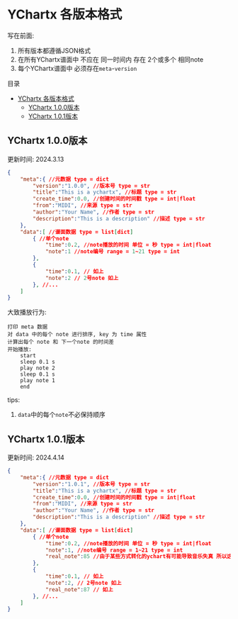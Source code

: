 # YChartx 各版本格式


写在前面:
1. 所有版本都遵循JSON格式
2. 在所有YChartx谱面中 不应在 同一时间内 存在 2个或多个 相同note
3. 每个YChartx谱面中 必须存在```meta```-```version```

目录
- [YChartx 各版本格式](#ychartx-各版本格式)
  - [YChartx 1.0.0版本](#ychartx-100版本)
  - [YChartx 1.0.1版本](#ychartx-101版本)
  
## YChartx 1.0.0版本
更新时间: 2024.3.13
```json
{
    "meta":{ //元数据 type = dict
        "version":"1.0.0", //版本号 type = str
        "title":"This is a ychartx", //标题 type = str
        "create_time":0.0, //创建时间的时间戳 type = int|float
        "from":"MIDI", //来源 type = str
        "author":"Your Name", //作者 type = str
        "description":"This is a description" //描述 type = str
    },
    "data":[ //谱面数据 type = list[dict]
        { //单个note
            "time":0.2, //note播放的时间 单位 = 秒 type = int|float
            "note":1 //note编号 range = 1~21 type = int
        },
        {
            "time":0.1, // 如上
            "note":2 // 2号note 如上
        }, //...
    ]
}
```
大致播放行为:
```
打印 meta 数据
对 data 中的每个 note 进行排序, key 为 time 属性
计算出每个 note 和 下一个note 的时间差
开始播放:
    start
    sleep 0.1 s
    play note 2
    sleep 0.1 s
    play note 1
    end
```
tips: 
1. ```data```中的每个```note```不必保持顺序

## YChartx 1.0.1版本
更新时间: 2024.4.14
```json
{
    "meta":{ //元数据 type = dict
        "version":"1.0.1", //版本号 type = str
        "title":"This is a ychartx", //标题 type = str
        "create_time":0.0, //创建时间的时间戳 type = int|float
        "from":"MIDI", //来源 type = str
        "author":"Your Name", //作者 type = str
        "description":"This is a description" //描述 type = str
    },
    "data":[ //谱面数据 type = list[dict]
        { //单个note
            "time":0.2, //note播放的时间 单位 = 秒 type = int|float
            "note":1, //note编号 range = 1~21 type = int
            "real_note":85 //由于某些方式转化的ychart有可能导致音乐失真 所以这里记录真实音高
        },
        {
            "time":0.1, // 如上
            "note":2, // 2号note 如上
            "real_note":87 // 如上
        }, //...
    ]
}